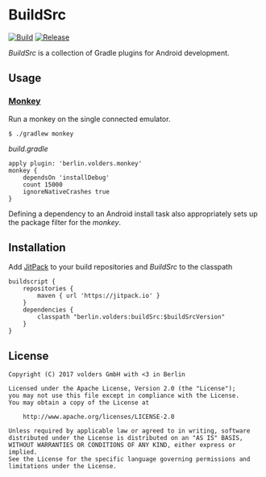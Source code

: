 BuildSrc
========
[![Build][1]][2]
[![Release][3]][4]

*BuildSrc* is a collection of Gradle plugins for Android development.


Usage
-----

### [Monkey]

Run a monkey on the single connected emulator.

    $ ./gradlew monkey

*build.gradle*

    apply plugin: 'berlin.volders.monkey'
    monkey {
        dependsOn 'installDebug'
        count 15000
        ignoreNativeCrashes true
    }

Defining a dependency to an Android install task also appropriately sets up the
package filter for the *monkey*.


Installation
------------

Add [JitPack][4] to your build repositories and *BuildSrc* to the classpath

    buildscript {
        repositories {
            maven { url 'https://jitpack.io' }
        }
        dependencies {
            classpath "berlin.volders:buildSrc:$buildSrcVersion"
        }
    }


License
-------

    Copyright (C) 2017 volders GmbH with <3 in Berlin

    Licensed under the Apache License, Version 2.0 (the "License");
    you may not use this file except in compliance with the License.
    You may obtain a copy of the License at

        http://www.apache.org/licenses/LICENSE-2.0

    Unless required by applicable law or agreed to in writing, software
    distributed under the License is distributed on an "AS IS" BASIS,
    WITHOUT WARRANTIES OR CONDITIONS OF ANY KIND, either express or implied.
    See the License for the specific language governing permissions and
    limitations under the License.


  [Monkey]: https://developer.android.com/studio/test/monkey.html
  [1]: https://travis-ci.org/volders/BuildSrc.svg?branch=master
  [2]: https://travis-ci.org/volders/BuildSrc
  [3]: https://jitpack.io/v/berlin.volders/buildSrc.svg
  [4]: https://jitpack.io/#berlin.volders/buildSrc
